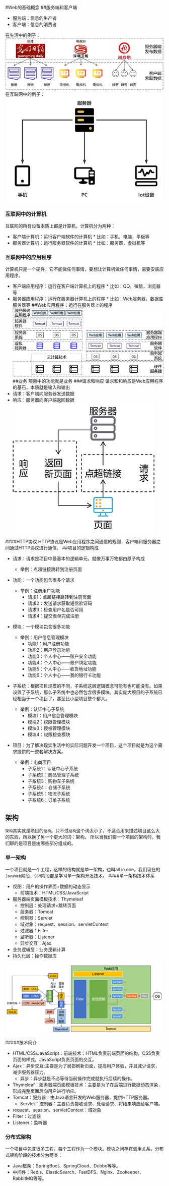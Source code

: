 #Web的基础概念
##服务端和客户端
* 服务端：信息的生产者
* 客户端：信息的消费者

在生活中的例子：  
![img.png](image/img_1.png)  
在互联网中的例子：  
![img.png](image/img_2.png)
### 互联网中的计算机
互联网的所有设备本质上都是计算机，计算机分为两种：
* 客户端计算机：运行客户端软件的计算机
      * 比如：手机，电脑，平板等   
* 服务器计算机：运行服务器软件的计算机
      * 比如：服务器，虚拟机等

### 互联网中的应用程序
计算机只是一个硬件，它不能做任何事情，要想让计算机做任何事情，需要安装应用程序。
* 客户端应用程序：运行在客户端计算机上的程序
      * 比如：QQ，微信，浏览器等
* 服务器应用程序：运行在服务器计算机上的程序
      * 比如：Web服务器，数据库服务器等
##Web应用程序：运行在服务器上的程序
![img.png](image/img_3.png)
##业务
项目中的功能就是业务
###请求和响应
请求和和响应是Web应用程序的基石，本质就是输入和输出
* 请求：客户端向服务器发送数据
* 响应：服务器向客户端返回数据
  ![img.png](image/img_4.png)

####HTTP协议
HTTP协议是Web应用程序之间通信的规则，客户端和服务器之间通过HTTP协议进行通信。
##项目的逻辑构成
* 请求：请求是项目中最基本的逻辑单元，就像万事万物都由原子构成
    * 举例：点超链接跳转到注册页面
* 功能：一个功能包含很多个请求
    * 举例：注册用户功能
        * 请求1：点超链接跳转到注册页面
        * 请求2：发送请求获取短信验证码
        * 请求3：检查用户名是否可用
        * 请求4：提交表单完成注册
* 模块：一个模块包含很多功能
    * 举例：用户信息管理模块
        * 功能1：用户注册功能
        * 功能2：用户登录功能
        * 功能3：个人中心——账户安全功能
        * 功能4：个人中心——账户绑定功能
        * 功能5：个人中心——收货地址功能
        * 功能6：个人中心——我的银行卡功能

* 子系统：根据项目规模的不同，子系统这层逻辑概念可能有也可能没有。如果设置了子系统，那么子系统中也必然包含很多模块。其实庞大项目的子系统已经相当于一个项目了，甚至比小型项目整个都大。
    * 举例：认证中心子系统
        * 模块1：用户信息管理模块
        * 模块2：权限管理模块
        * 模块3：授权管理模块
        * 模块4：权限检查模块
* 项目：为了解决现实生活中的实际问题开发一个项目，这个项目就是为这个需求提供的一整套解决方案。
    * 举例：电商项目
        * 子系统1：认证中心子系统
        * 子系统2：商品管理子系统
        * 子系统3：购物车子系统
        * 子系统4：仓储子系统
        * 子系统5：物流子系统
        * 子系统6：订单子系统 
          
## 架构
`架构`其实就是项目的`结构`。只不过`结构`这个词太小了，不适合用来描述项目这么大的东西，所以换了另一个更大的词：架构。
所以当我们聊一个项目的架构时，我们聊的是项目是由哪些部分组成的。
### 单一架构
一个项目就是一个工程，这样的结构就是单一架构，也叫all in one。我们现在的`JavaWeb`阶段、`SSM`阶段都是学习单一架构开发技术。
####单一架构技术体系
* 视图：用户的操作界面+数据的动态显示
    * 前端技术：HTML/CSS/JavaScript
* 服务器端页面模板技术：Thymeleaf
    * 控制层：处理请求+跳转页面
    * 服务器：Tomcat
    * 控制器：Servlet
    * 域对象：request、session、servletContext
    * 过滤器：Filter
    * 监听器：Listener
    * 异步交互：Ajax
* 业务逻辑层：业务逻辑计算
* 持久化层：操作数据库

![img.png](image/img_5.png)

#####技术简介
* HTML/CSS/JavaScript：前端技术：HTML负责前端页面的结构，CSS负责页面的样式，JavaScript负责页面的交互。
* Ajax：异步交互:主要是为了局部刷新页面，提高用户体验，并且减少请求，减少服务器压力。
    * 异步：异步就是不必等待当前操作完成就执行后续的操作。
* Thymeleaf：服务器端页面模板技术：主要是为了在后端进行数据动态渲染，形成完整页面后向用户进行响应。
* Tomcat：服务器：由Java语言开发的Web服务器，提供HTTP服务器。
    * Servlet：控制器：主要负责接收请求、处理请求、将结果响应给客户端。
* request、session、servletContext：域对象
* Filter：过滤器
* Listener：监听器


### 分布式架构
一个项目中包含很多工程，每个工程作为一个模块。模块之间存在调用关系。分布式架构阶段的技术分为两类：
* Java框架：SpringBoot、SpringCloud、Dubbo等等。
* 中间件：Redis、ElasticSearch、FastDFS、Nginx、Zookeeper、RabbitMQ等等。